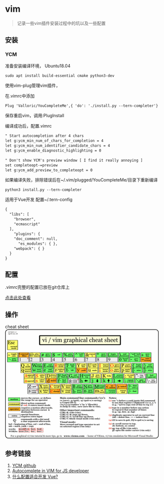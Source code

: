 # vim

> 记录一些vim插件安装过程中的坑以及一些配置

## 安装

### YCM

准备安装编译环境，
Ubuntu18.04

```
sudo apt install build-essential cmake python3-dev
```
使用vim-plug管理vim插件，

在.vimrc中添加

```
Plug 'Valloric/YouCompleteMe',{ 'do': './install.py --tern-completer'}
```

保存重启vim，调用:PlugInstall

编译成功后，配置.vimrc

```
" Start autocompletion after 4 chars
let g:ycm_min_num_of_chars_for_completion = 4
let g:ycm_min_num_identifier_candidate_chars = 4
let g:ycm_enable_diagnostic_highlighting = 0

" Don't show YCM's preview window [ I find it really annoying ]
set completeopt-=preview
let g:ycm_add_preview_to_completeopt = 0
```

如果编译失败，排除错误后在~/.vim/plugged/YouCompleteMe/目录下重新编译

```
python3 install.py --tern-completer
```

适用于Vue开发
配置~/.tern-config

```
{
  "libs": [
    "browser",
    "ecmascript"
  ],
    "plugins": {
    "doc_comment": null,
      "es_modules": { },
    "webpack": { }
  }
}
```

## 配置

.vimrc完整的配置已放在git仓库上

[点击此处查看](https://github.com/KannadukiAme/vimconfig)

## 操作

cheat sheet
![vi-vim-cheat-sheet](../img/vi-vim-cheat-sheet.gif)

## 参考链接

1. [YCM github](https://github.com/Valloric/YouCompleteMe)
2. [Autocomplete in VIM for JS developer](https://medium.com/@rahul11061995/autocomplete-in-vim-for-js-developer-698c6275e341)
3. [什么配置适合开发 Vue?](https://emacs-china.org/t/topic/4561)
